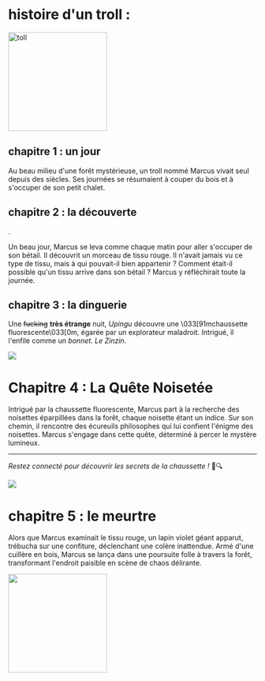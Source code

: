 histoire d'un troll :
=====================

<img src="https://media3.giphy.com/media/ZeH2yuFBFwgNk1Hcx9/giphy.gif?cid=ecf05e47jlfx3lu1fks5fzogs5y0rmjyas9v6cu95kbet86o&ep=v1_gifs_search&rid=giphy.gif&ct=g" alt="toll" width="200"/>

## chapitre 1 : un jour 


Au beau milieu d'une forêt mystérieuse, un troll nommé Marcus vivait seul depuis des siècles. Ses journées se résumaient à couper du bois et à s'occuper de son petit chalet.

## chapitre 2 : la découverte 
.

Un beau jour, Marcus se leva comme chaque matin pour aller s'occuper de son bétail. Il découvrit un morceau de tissu rouge. Il n'avait jamais vu ce type de tissu, mais à qui pouvait-il bien appartenir ? Comment était-il possible qu'un tissu arrive dans son bétail ? Marcus y réfléchirait toute la journée.

## chapitre 3 : la dinguerie

Une ~~fucking~~ **très étrange** nuit, _Upingu_ découvre  une \033[91mchaussette fluorescente\033[0m, égarée par un explorateur maladroit. Intrigué, il l'enfile comme un *bonnet*.
_Le Zinzin_. 

<img src="https://media.giphy.com/media/MGYntBcUWgYEaH2SHr/giphy.gif">

# Chapitre 4 : La Quête Noisetée

Intrigué par la chaussette fluorescente, Marcus part à la recherche des noisettes éparpillées dans la forêt, chaque noisette étant un indice. Sur son chemin, il rencontre des écureuils philosophes qui lui confient l'énigme des noisettes. Marcus s'engage dans cette quête, déterminé à percer le mystère lumineux.

---

*Restez connecté pour découvrir les secrets de la chaussette !* 🌲🔍

<img src="https://media1.giphy.com/media/SA6t92QkeS6oi0MTAt/giphy.gif?cid=ecf05e4775eadapiv8oeouutn5ewvlxe51lrqawluz6c71w9&ep=v1_gifs_search&rid=giphy.gif&ct=g">

# chapitre 5 : le meurtre

Alors que Marcus examinait le tissu rouge, un lapin violet géant apparut, trébucha sur une confiture, déclenchant une colère inattendue. Armé d'une cuillère en bois, Marcus se lança dans une poursuite folle à travers la forêt, transformant l'endroit paisible en scène de chaos délirante.

<img src="https://external-content.duckduckgo.com/iu/?u=https%3A%2F%2Fmedia.tenor.com%2Fz_KoI0-y7rEAAAAC%2Fchaos.gif&f=1&nofb=1&ipt=4017abe13779c4e18840e9389bd343fc62196f99e0c53326a3874a80a0de682f&ipo=images" width="200"/>


